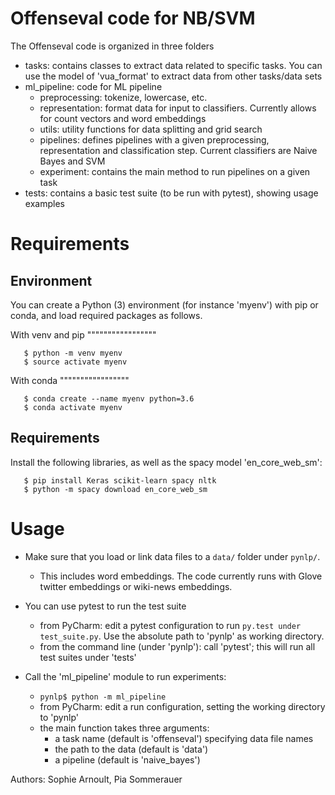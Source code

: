 Offenseval code for NB/SVM
===========================

The Offenseval code is organized in three folders

- tasks: contains classes to extract data related to specific tasks. You can use the model of 'vua_format' to extract data from other tasks/data sets
- ml_pipeline: code for ML pipeline
    * preprocessing: tokenize, lowercase, etc.
    * representation: format data for input to classifiers. Currently allows for count vectors and word embeddings
    * utils: utility functions for data splitting and grid search
    * pipelines: defines pipelines with a given preprocessing, representation and classification step. Current classifiers are Naive Bayes and SVM
    * experiment: contains the main method to run pipelines on a given task
- tests: contains a basic test suite (to be run with pytest), showing usage examples 


Requirements
============
Environment
------------
You can create a Python (3) environment (for instance 'myenv') with pip or conda, and load required packages as follows.

With venv and pip
"""""""""""""""""
 
```
   $ python -m venv myenv
   $ source activate myenv
```

With conda
"""""""""""""""""

```
   $ conda create --name myenv python=3.6
   $ conda activate myenv
```

Requirements
-------------
Install the following libraries, as well as the spacy model 'en_core_web_sm':

```
   $ pip install Keras scikit-learn spacy nltk
   $ python -m spacy download en_core_web_sm
```

Usage
=======

* Make sure that you load or link data files to a `data/` folder under `pynlp/`. 

   * This includes word embeddings. The code currently runs with Glove twitter embeddings or wiki-news embeddings.

* You can use pytest to run the test suite

   * from PyCharm: edit a pytest configuration to run `py.test under test_suite.py`. Use the absolute path to 'pynlp' as working directory.
   * from the command line (under 'pynlp'): call 'pytest'; this will run all test suites under 'tests'

* Call the 'ml_pipeline' module to run experiments:

   * ```pynlp$ python -m ml_pipeline```  
   * from PyCharm: edit a run configuration, setting the working directory to 'pynlp'
   * the main function takes three arguments:
       * a task name (default is 'offenseval') specifying data file names
       * the path to the data (default is 'data')
       * a pipeline (default is 'naive_bayes')   

Authors: Sophie Arnoult, Pia Sommerauer

